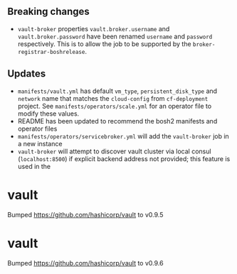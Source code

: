 ## Breaking changes

* `vault-broker` properties `vault.broker.username` and `vault.broker.password` have been renamed `username` and `password` respectively. This is to allow the job to be supported by the `broker-registrar-boshrelease`.

## Updates

* `manifests/vault.yml` has default `vm_type`, `persistent_disk_type` and `network` name that matches the `cloud-config` from `cf-deployment` project. See `manifests/operators/scale.yml` for an operator file to modify these values.
* README has been updated to recommend the bosh2 manifests and operator files
* `manifests/operators/servicebroker.yml` will add the `vault-broker` job in a new instance
* `vault-broker` will attempt to discover vault cluster via local consul (`localhost:8500`) if explicit backend address not provided; this feature is used in the

# vault
Bumped https://github.com/hashicorp/vault to v0.9.5

# vault
Bumped https://github.com/hashicorp/vault to v0.9.6
